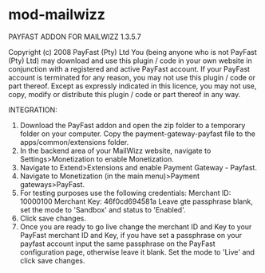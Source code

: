 # mod-mailwizz

PAYFAST ADDON FOR MAILWIZZ 1.3.5.7

Copyright (c) 2008 PayFast (Pty) Ltd
You (being anyone who is not PayFast (Pty) Ltd) may download and use this plugin / code in your own website in conjunction with a registered and active PayFast account. If your PayFast account is terminated for any reason, you may not use this plugin / code or part thereof.
Except as expressly indicated in this licence, you may not use, copy, modify or distribute this plugin / code or part thereof in any way.

INTEGRATION:
1. Download the PayFast addon and open the zip folder to a temporary folder on your computer. Copy the payment-gateway-payfast file to the apps/common/extensions folder.
2. In the backend area of your MailWizz website, navigate to Settings>Monetization to enable Monetization.
3. Navigate to Extend>Extensions and enable Payment Gateway - Payfast.
4. Navigate to Monetization (in the main menu)>Payment gateways>PayFast.
5. For testing purposes use the following credentials:
    Merchant ID: 10000100
    Merchant Key: 46f0cd694581a
   Leave gte passphrase blank, set the mode to 'Sandbox' and status to 'Enabled'.
6. Click save changes.
7. Once you are ready to go live change the merchant ID and Key to your PayFast merchant ID and Key, if you have set a passphrase on your payfast account input the same passphrase on the PayFast configuration page, otherwise leave it blank. Set the mode to 'Live' and click save changes.